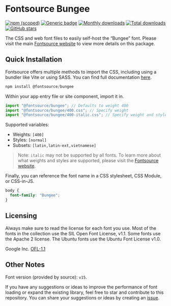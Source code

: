 # Fontsource Bungee

[![npm (scoped)](https://img.shields.io/npm/v/@fontsource/bungee?color=brightgreen)](https://www.npmjs.com/package/@fontsource/bungee) [![Generic badge](https://img.shields.io/badge/fontsource-passing-brightgreen)](https://github.com/fontsource/fontsource) [![Monthly downloads](https://badgen.net/npm/dm/@fontsource/bungee)](https://github.com/fontsource/fontsource) [![Total downloads](https://badgen.net/npm/dt/@fontsource/bungee)](https://github.com/fontsource/fontsource) [![GitHub stars](https://img.shields.io/github/stars/fontsource/fontsource.svg?style=social&label=Star)](https://github.com/fontsource/fontsource/stargazers)

The CSS and web font files to easily self-host the “Bungee” font. Please visit the main [Fontsource website](https://fontsource.org/fonts/bungee) to view more details on this package.

## Quick Installation

Fontsource offers multiple methods to import the CSS, including using a bundler like Vite or using SASS. You can find full documentation [here](https://fontsource.org/docs/getting-started/introduction).

```javascript
npm install @fontsource/bungee
```

Within your app entry file or site component, import it in.

```javascript
import "@fontsource/bungee"; // Defaults to weight 400
import "@fontsource/bungee/400.css"; // Specify weight
import "@fontsource/bungee/400-italic.css"; // Specify weight and style
```

Supported variables:
- Weights: `[400]`
- Styles: `[normal]`
- Subsets: `[latin,latin-ext,vietnamese]`

> Note: `italic` may not be supported by all fonts. To learn more about what weights and styles are supported, please visit the [Fontsource website](https://fontsource.org/fonts/bungee).

Finally, you can reference the font name in a CSS stylesheet, CSS Module, or CSS-in-JS.

```css
body {
  font-family: "Bungee";
}
```

## Licensing
Always make sure to read the license for each font you use. Most of the fonts in the collection use the SIL Open Font License, v1.1. Some fonts use the Apache 2 license. The Ubuntu fonts use the Ubuntu Font License v1.0.

Google Inc.
[OFL-1.1](http://scripts.sil.org/OFL)

## Other Notes
Font version (provided by source): `v15`.

If you have any suggestions or ideas to improve the performance of font loading or expand the existing library, feel free to star and contribute to this repository. You can share your suggestions or ideas by creating an [issue](https://github.com/fontsource/fontsource/issues).